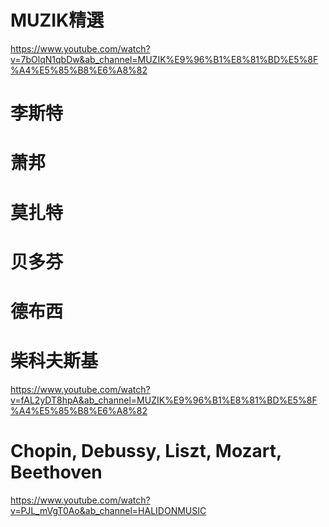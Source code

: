 # MUZIK精選
https://www.youtube.com/watch?v=7bOlqN1qbDw&ab_channel=MUZIK%E9%96%B1%E8%81%BD%E5%8F%A4%E5%85%B8%E6%A8%82

# 李斯特

# 萧邦

# 莫扎特

# 贝多芬

# 德布西

# 柴科夫斯基
https://www.youtube.com/watch?v=fAL2yDT8hpA&ab_channel=MUZIK%E9%96%B1%E8%81%BD%E5%8F%A4%E5%85%B8%E6%A8%82

# Chopin, Debussy, Liszt, Mozart, Beethoven
https://www.youtube.com/watch?v=PJL_mVgT0Ao&ab_channel=HALIDONMUSIC

